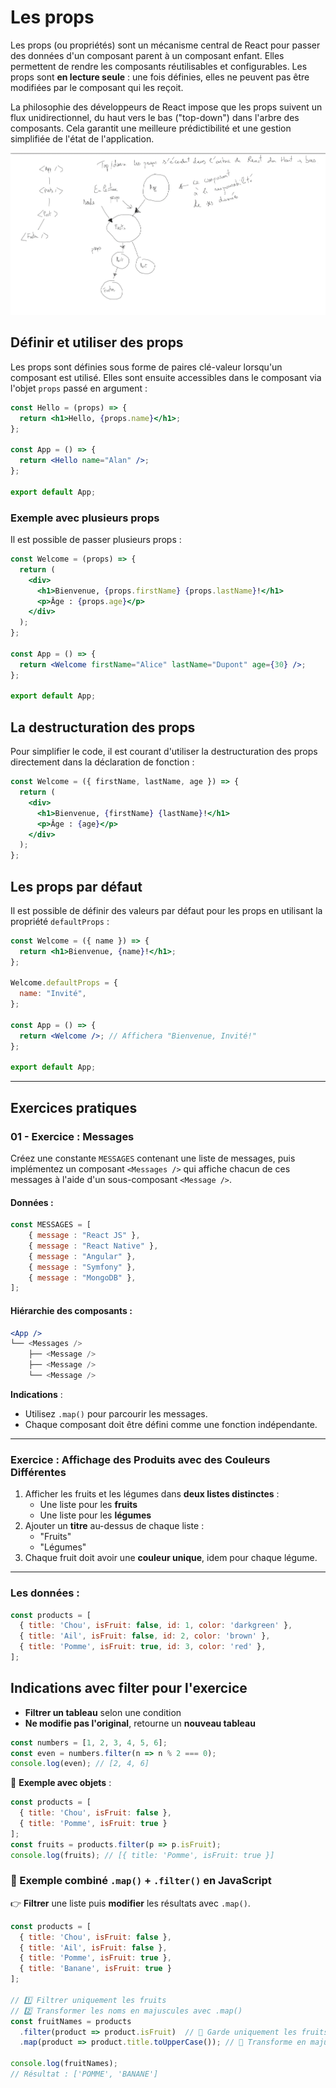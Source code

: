 # Les props

Les props (ou propriétés) sont un mécanisme central de React pour passer des données d'un composant parent à un composant enfant. Elles permettent de rendre les composants réutilisables et configurables. Les props sont **en lecture seule** : une fois définies, elles ne peuvent pas être modifiées par le composant qui les reçoit.

La philosophie des développeurs de React impose que les props suivent un flux unidirectionnel, du haut vers le bas ("top-down") dans l'arbre des composants. Cela garantit une meilleure prédictibilité et une gestion simplifiée de l'état de l'application.

![props top/down](./images/props.png)

## Définir et utiliser des props

Les props sont définies sous forme de paires clé-valeur lorsqu'un composant est utilisé. Elles sont ensuite accessibles dans le composant via l'objet `props` passé en argument :

```jsx
const Hello = (props) => {
  return <h1>Hello, {props.name}</h1>;
};

const App = () => {
  return <Hello name="Alan" />;
};

export default App;
```

### Exemple avec plusieurs props

Il est possible de passer plusieurs props :

```jsx
const Welcome = (props) => {
  return (
    <div>
      <h1>Bienvenue, {props.firstName} {props.lastName}!</h1>
      <p>Âge : {props.age}</p>
    </div>
  );
};

const App = () => {
  return <Welcome firstName="Alice" lastName="Dupont" age={30} />;
};

export default App;
```

## La destructuration des props

Pour simplifier le code, il est courant d'utiliser la destructuration des props directement dans la déclaration de fonction :

```jsx
const Welcome = ({ firstName, lastName, age }) => {
  return (
    <div>
      <h1>Bienvenue, {firstName} {lastName}!</h1>
      <p>Âge : {age}</p>
    </div>
  );
};
```

## Les props par défaut

Il est possible de définir des valeurs par défaut pour les props en utilisant la propriété `defaultProps` :

```jsx
const Welcome = ({ name }) => {
  return <h1>Bienvenue, {name}!</h1>;
};

Welcome.defaultProps = {
  name: "Invité",
};

const App = () => {
  return <Welcome />; // Affichera "Bienvenue, Invité!"
};

export default App;
```

---

## Exercices pratiques

### 01 - Exercice : Messages

Créez une constante `MESSAGES` contenant une liste de messages, puis implémentez un composant `<Messages />` qui affiche chacun de ces messages à l'aide d'un sous-composant `<Message />`.

#### Données :

```js
const MESSAGES = [
    { message : "React JS" },
    { message : "React Native" },
    { message : "Angular" },
    { message : "Symfony" },
    { message : "MongoDB" },
];
```

#### Hiérarchie des composants :

```jsx
<App />
└── <Messages />
    ├── <Message />
    ├── <Message />
    └── <Message />
```

**Indications** :
- Utilisez `.map()` pour parcourir les messages.
- Chaque composant doit être défini comme une fonction indépendante.

---

### **Exercice : Affichage des Produits avec des Couleurs Différentes**  

1. Afficher les fruits et les légumes dans **deux listes distinctes** :  
   - Une liste pour les **fruits**  
   - Une liste pour les **légumes**  
2. Ajouter un **titre** au-dessus de chaque liste :  
   - "Fruits"  
   - "Légumes"  
3. Chaque fruit doit avoir une **couleur unique**, idem pour chaque légume.  

---

### **Les données :**  

```jsx
const products = [
  { title: 'Chou', isFruit: false, id: 1, color: 'darkgreen' },
  { title: 'Ail', isFruit: false, id: 2, color: 'brown' },
  { title: 'Pomme', isFruit: true, id: 3, color: 'red' },
];
```

## Indications avec filter pour l'exercice

- **Filtrer un tableau** selon une condition  
- **Ne modifie pas l'original**, retourne un **nouveau tableau**  

```js
const numbers = [1, 2, 3, 4, 5, 6];
const even = numbers.filter(n => n % 2 === 0);
console.log(even); // [2, 4, 6]
```

🔹 **Exemple avec objets** :  
```js
const products = [
  { title: 'Chou', isFruit: false },
  { title: 'Pomme', isFruit: true }
];
const fruits = products.filter(p => p.isFruit);
console.log(fruits); // [{ title: 'Pomme', isFruit: true }]
```

### **🌟 Exemple combiné `.map()` + `.filter()` en JavaScript**  

👉 **Filtrer** une liste puis **modifier** les résultats avec `.map()`.  

```js
const products = [
  { title: 'Chou', isFruit: false },
  { title: 'Ail', isFruit: false },
  { title: 'Pomme', isFruit: true },
  { title: 'Banane', isFruit: true }
];

// 1️⃣ Filtrer uniquement les fruits
// 2️⃣ Transformer les noms en majuscules avec .map()
const fruitNames = products
  .filter(product => product.isFruit)  // 🔹 Garde uniquement les fruits
  .map(product => product.title.toUpperCase()); // 🔹 Transforme en majuscules

console.log(fruitNames); 
// Résultat : ['POMME', 'BANANE']
```

